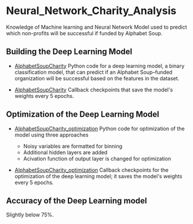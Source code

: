 # Neural_Network_Charity_Analysis
Knowledge of Machine learning and Neural Network Model used to predict which non-profits will be successful if funded by Alphabet Soup.

## Building the Deep Learning Model
- [AlphabetSoupCharity](https://github.com/MSF2141/Neural_Network_Charity_Analysis/blob/58d0ac033a4baf437d77323942b3a6066e821a48/AlphabetSoupCharity.ipynb)
Python code for a deep learning model, a binary classification model, that can predict if an Alphabet Soup–funded organization will be successful based on the features in the dataset. 

- [AlphabetSoupCharity](https://github.com/MSF2141/Neural_Network_Charity_Analysis/blob/ad4cef78fb844eb4c1ec3c05d42f55596d25acd7/AlphabetSoupCharity.h5)
Callback checkpoints that save the model's weights every 5 epochs.

## Optimization of the Deep Learning Model
- [AlphabetSoupCharity_optimization](https://github.com/MSF2141/Neural_Network_Charity_Analysis/blob/6431928dd7091aab17bc3d5fdb8b7feabcda2ba2/Optimization/AlphabetSoupCharity_optimization.ipynb)
Python code for optimization of the model using three approaches
  - Noisy variables are formatted for binning
  - Additional hidden layers are added
  - Acivation function of output layer is changed for optimization

- [AlphabetSoupCharity_optimization](https://github.com/MSF2141/Neural_Network_Charity_Analysis/blob/1e3e0490d6dfc4c9033f4bf3dddebed9b29a7202/Optimization/AlphabetSoupCharity_optimization.ipynb)
Callback checkpoints for the optimization of the deep learning model; it saves the model's weights every 5 epochs.

## Accuracy of the Deep Learning model
Slightly below 75%.
